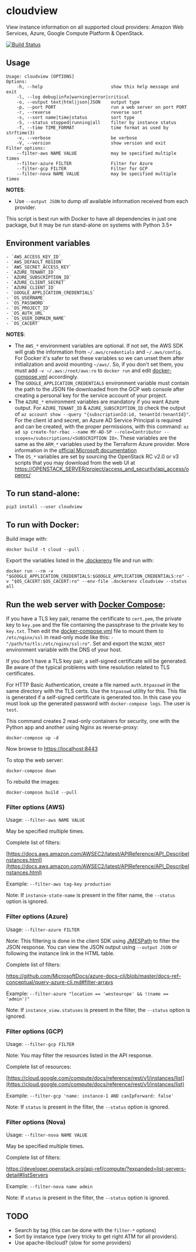 # cloudview
View instance information on all supported cloud providers: Amazon Web Services, Azure, Google Compute Platform & OpenStack.

[![Build Status](https://travis-ci.org/ricardobranco777/cloudview.svg?branch=master)](https://travis-ci.org/ricardobranco777/cloudview)

## Usage

```
Usage: cloudview [OPTIONS]
Options:
    -h, --help                          show this help message and exit
    -l, --log debug|info|warning|error|critical
    -o, --output text|html|json|JSON    output type
    -p, --port PORT                     run a web server on port PORT
    -r, --reverse                       reverse sort
    -s, --sort name|time|status         sort type
    -S, --status stopped|running|all    filter by instance status
    -T, --time TIME_FORMAT              time format as used by strftime(3)
    -v, --verbose                       be verbose
    -V, --version                       show version and exit
Filter options:
    --filter-aws NAME VALUE             may be specified multiple times
    --filter-azure FILTER               Filter for Azure
    --filter-gcp FILTER                 Filter for GCP
    --filter-nova NAME VALUE            may be specified multiple times
```

**NOTES**:
  - Use `--output JSON` to dump _all_ available information received from each provider.

This script is best run with Docker to have all dependencies in just one package, but it may be run stand-alone on systems with Python 3.5+

## Environment variables

    - `AWS_ACCESS_KEY_ID`
    - `AWS_DEFAULT_REGION`
    - `AWS_SECRET_ACCESS_KEY`
    - `AZURE_TENANT_ID`
    - `AZURE_SUBSCRIPTION_ID`
    - `AZURE_CLIENT_SECRET`
    - `AZURE_CLIENT_ID`
    - `GOOGLE_APPLICATION_CREDENTIALS`
    - `OS_USERNAME`
    - `OS_PASSWORD`
    - `OS_PROJECT_ID`
    - `OS_AUTH_URL`
    - `OS_USER_DOMAIN_NAME`
    - `OS_CACERT`

**NOTES**:
  - The `AWS_*` environment variables are optional.  If not set, the AWS SDK will grab the information from `~/.aws/credentials` and `~/.aws/config`.  For Docker it's safer to set these variables so we can unset them after initialization and avoid mounting `~/aws/`.  So, if you don't set them, you must add `-v ~/.aws:/root/aws:ro` to `docker run` and edit [docker-compose.yml](docker-compose.yml) accordingly.
  - The `GOOGLE_APPLICATION_CREDENTIALS` environment variable must contain the path to the JSON file downloaded from the GCP web console after creating a personal key for the service account of your project.
  - The `AZURE_*` environment variables are mandatory if you want Azure output.  For `AZURE_TENANT_ID` & `AZURE_SUBSCRIPTION_ID` check the output of `az account show --query "{subscriptionId:id, tenantId:tenantId}"`.  For the client id and secret, an Azure AD Service Principal is required and can be created, with the proper permissions, with this command: `az ad sp create-for-rbac --name MY-AD-SP --role=Contributor --scopes=/subscriptions/<SUBSCRIPTION ID>`.  These variables are the same as the `ARM_*` variables used by the Terraform Azure provider.  More information in the [official Microsoft documentation](https://docs.microsoft.com/en-us/azure/virtual-machines/linux/terraform-install-configure)
  - The `OS_*` variables are set by sourcing the OpenStack RC v2.0 or v3 scripts that you may download from the web UI at [https://OPENSTACK_SERVER/project/access_and_security/api_access/openrc/](https://OPENSTACK_SERVER/project/access_and_security/api_access/openrc/)

## To run stand-alone:

```
pip3 install --user cloudview
```

## To run with Docker:

Build image with:
```
docker build -t cloud --pull .
```

Export the variables listed in the [.dockerenv](.dockerenv) file and run with:

```
docker run --rm -v "$GOOGLE_APPLICATION_CREDENTIALS:$GOOGLE_APPLICATION_CREDENTIALS:ro" -v "$OS_CACERT:$OS_CACERT:ro" --env-file .dockerenv cloudview --status all
```

## Run the web server with [Docker Compose](https://docs.docker.com/compose/install/):

If you have a TLS key pair, rename the certificate to `cert.pem`, the private key to `key.pem` and the file containing the passphrase to the private key to `key.txt`.  Then edit the [docker-compose.yml](docker-compose.yml) file to mount them to `/etc/nginx/ssl` in read-only mode like this: `- "/path/to/tls:/etc/nginx/ssl:ro"`.  Set and export the `NGINX_HOST` environment variable with the DNS of your host.

If you don't have a TLS key pair, a self-signed certificate will be generated.  Be aware of the typical problems with time resolution related to TLS certificates.

For HTTP Basic Authentication, create a file named `auth.htpasswd` in the same directory with the TLS certs.  Use the `htpasswd` utility for this.  This file is generated if a self-signed certificate is generated too.  In this case you must look up the generated password with `docker-compose logs`.  The user is `test`.

This command creates 2 read-only containers for security, one with the Python app and another using Nginx as reverse-proxy:

```
docker-compose up -d
```

Now browse to [https://localhost:8443](https://localhost:8443)

To stop the web server:
```
docker-compose down
```

To rebuild the images:
```
docker-compose build --pull
```

### Filter options (AWS)

Usage: `--filter-aws NAME VALUE`

May be specified multiple times.

Complete list of filters:

[https://docs.aws.amazon.com/AWSEC2/latest/APIReference/API_DescribeInstances.html](https://docs.aws.amazon.com/AWSEC2/latest/APIReference/API_DescribeInstances.html)

Example: `--filter-aws tag-key production`

Note: If `instance-state-name` is present in the filter name, the `--status` option is ignored.

### Filter options (Azure)

Usage: `--filter-azure FILTER`

Note: This filtering is done in the client SDK using [JMESPath](http://jmespath.org/) to filter the JSON response.  You can view the JSON output using `--output JSON` or following the instance link in the HTML table.

Complete list of filters:

https://github.com/MicrosoftDocs/azure-docs-cli/blob/master/docs-ref-conceptual/query-azure-cli.md#filter-arrays

Example: `--filter-azure "location == 'westeurope' && !(name == 'admin')"`

Note: If `instance_view.statuses` is present in the filter, the `--status` option is ignored.

### Filter options (GCP)

Usage: `--filter-gcp FILTER`

Note: You may filter the resources listed in the API response.

Complete list of resources:

[https://cloud.google.com/compute/docs/reference/rest/v1/instances/list](https://cloud.google.com/compute/docs/reference/rest/v1/instances/list)

Example: `--filter-gcp 'name: instance-1 AND canIpForward: false'`

Note: If `status` is present in the filter, the `--status` option is ignored.

### Filter options (Nova)

Usage: `--filter-nova NAME VALUE`

May be specified multiple times.

Complete list of filters:

https://developer.openstack.org/api-ref/compute/?expanded=list-servers-detail#listServers

Example: `--filter-nova name admin`

Note: If `status` is present in the filter, the `--status` option is ignored.

## TODO
  - Search by tag (this can be done with the `filter-*` options)
  - Sort by instance type (very tricky to get right ATM for all providers).
  - Use apache-libcloud? (slow for some providers)
